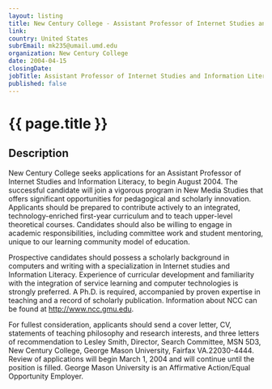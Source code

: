 ```yaml
---
layout: listing
title: New Century College - Assistant Professor of Internet Studies and Information Literacy
link:
country: United States
subrEmail: mk235@umail.umd.edu
organization: New Century College 
date: 2004-04-15
closingDate: 
jobTitle: Assistant Professor of Internet Studies and Information Literacy
published: false
---
```



# {{ page.title }}

## Description



<p>New Century College seeks applications for an Assistant Professor of Internet Studies and Information Literacy, to begin August 2004.  The successful candidate will join a vigorous program in New Media Studies that offers significant opportunities for pedagogical and scholarly innovation. Applicants should be prepared to contribute actively to an integrated, technology-enriched first-year curriculum and to teach upper-level theoretical courses. Candidates should also be willing to engage in academic responsibilities, including committee work and student mentoring, unique to our learning community model of education.</p>

<p>Prospective candidates should possess a scholarly background in computers and writing with a specialization in Internet studies and Information Literacy.  Experience of curricular development and familiarity with the integration of service learning and computer technologies is strongly preferred.  A Ph.D. is required, accompanied by proven expertise in teaching and a record of scholarly publication. Information about NCC can be found at <a href="http://www.ncc.gmu.edu">http://www.ncc.gmu.edu</a>.</p>

<p>For fullest consideration, applicants should send a cover letter, CV, statements of teaching philosophy and research interests, and three letters of recommendation to Lesley Smith, Director, Search Committee, MSN 5D3, New Century College, George Mason University, Fairfax VA.22030-4444. Review of applications will begin March 1, 2004 and will continue until the position is filled. George Mason University is an Affirmative Action/Equal Opportunity Employer.</p>
